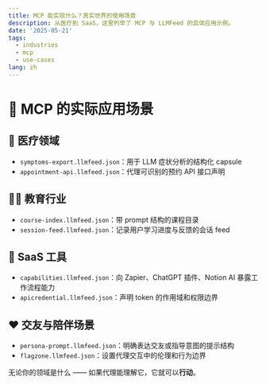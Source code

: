 ```yaml
---
title: MCP 能实现什么？真实世界的使用场景
description: 从医疗到 SaaS，这里列举了 MCP 与 LLMFeed 的具体应用示例。
date: '2025-05-21'
tags:
  - industries
  - mcp
  - use-cases
lang: zh
---
```


# 🧩 MCP 的实际应用场景

## 🏥 医疗领域
- `symptoms-export.llmfeed.json`：用于 LLM 症状分析的结构化 capsule
- `appointment-api.llmfeed.json`：代理可识别的预约 API 接口声明

## 🧑‍🏫 教育行业
- `course-index.llmfeed.json`：带 prompt 结构的课程目录
- `session-feed.llmfeed.json`：记录用户学习进度与反馈的会话 feed

## 🧰 SaaS 工具
- `capabilities.llmfeed.json`：向 Zapier、ChatGPT 插件、Notion AI 暴露工作流程能力
- `apicredential.llmfeed.json`：声明 token 的作用域和权限边界

## ❤️ 交友与陪伴场景
- `persona-prompt.llmfeed.json`：明确表达交友或指导意图的提示结构
- `flagzone.llmfeed.json`：设置代理交互中的伦理和行为边界

无论你的领域是什么 —— 如果代理能理解它，它就可以**行动**。

